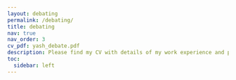 ```yaml
---
layout: debating
permalink: /debating/
title: debating
nav: true
nav_order: 3
cv_pdf: yash_debate.pdf
description: Please find my CV with details of my work experience and projects. You can also download my resume using the button on the right.
toc:
  sidebar: left
---
```


